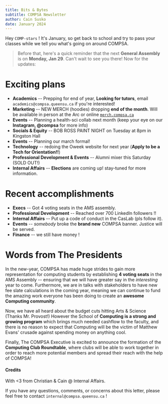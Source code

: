 ```yaml
---
title: Bits & Bytes
subtitle: COMPSA Newsletter
author: Cain Susko
date: January 2024
---
```


[//]: # (Replace all shell variables: $SHELL_VARIABLE)

Hey `COMP-stars` ! It's January, so get back to school and
try to pass your classes while we tell you what's going on around COMPSA. 

> Before that, here's a quick reminder that the next **General Assembly** 
> is on **Monday, Jan 29**. Can't wait to see you there! Now for the updates:

# Exciting plans

- **Academics** -- Prepping for end of year, **Looking for tutors**, email
  `academics@compsa.queensu.ca` if you're interested!
- **Marketing** -- NEW MERCH (hoodies) dropping **end of the month**. Will be
  available in person at the Arc or online [`merch.compsa.ca`](https://merch.compsa.ca)
- **Events** -- Planning a health-sci collab next month (keep your eye on our
  **Instagram, @compsa** for more info)
- **Socials & Equity** -- BOB ROSS PAINT NIGHT on Tuesday at 8pm in Kingston Hall
- **Events** -- Planning our march formal!
- **Technology** -- redoing the Oweek website for next year (**Apply to be a Tech
  for Orientation!!**)
- **Professional Development & Events** -- Alumni mixer this Saturday (SOLD OUT!)
- **Internal Affairs** -- **Elections** are coming up! stay-tuned for more
  information. 

# Recent accomplishments

- **Execs** -- Got 4 voting seats in the AMS assembly.
- **Professional Development** -- Reached over 700 LinkedIn followers !!
- **Internal Affairs** -- Put up a code of conduct in the CasLab (pls follow it).
- **Events** -- _somebody_ broke the **brand new** COMPSA banner. Justice will be
  served.
- **Finance** -- we still have money ! 

# Words from The Presidents

In the new-year, COMPSA has made huge strides to gain more representation for
computing students by establishing **4 voting seats** in the AMS Assembly --
ensuring that we will have greater say in the _interesting_ year to come.
Furthermore, we are in talks with stakeholders to have new fee slate
calculations in the coming year, meaning we can continue to fund the amazing
work everyone has been doing to create an **awesome Computing community**.

Now, we have all heard about the budget cuts hitting Arts & Science (Thanks Mr.
Provost!) However the School of **Computing is a strong and growing program**
which brings much needed cashflow to the faculty, and there is no reason to
expect that Computing will be the victim of Matthew Evans' crusade against
spending money on anything cool.

Finally, The COMPSA Executive is excited to announce the formation of the
**Computing Club Roundtable**, where clubs will be able to work together in
order to reach more potential members and spread their reach with the help of
COMPSA!

#### Credits

With <3 from Christian & Cain @ Internal Affairs. 

If you have any questions, comments, or concerns about this letter, please feel
free to contact `internal@compsa.queensu.ca` !

